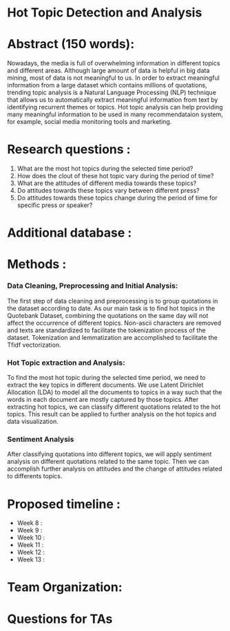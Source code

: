 # Hot Topic Detection and Analysis

# Abstract  (150 words):

Nowadays, the media is full of overwhelming information in different topics and different areas. Although large amount of data is helpful in big data mining, most of data is not meaningful to us. In order to extract meaningful information from a large dataset which contains millions of quotations, trending topic analysis is a Natural Language Processing (NLP) technique that allows us to automatically extract meaningful information from text by identifying recurrent themes or topics. Hot topic analysis can help providing many meaningful information to be used in many recommendataion system, for example, social media monitoring tools and marketing.

# Research questions : 

1. What are the most hot topics during the selected time period?
2. How does the clout of these hot topic vary during the period of time?
3. What are the attitudes of different media towards these topics?
4. Do attitudes towards these topics vary between different press?
5. Do attitudes towards these topics change during the period of time for specific press or speaker? 


# Additional database : 

 
# Methods : 

### Data Cleaning, Preprocessing and Initial Analysis:
The first step of data cleaning and preprocessing is to group quotations in the dataset according to date. As our main task is to find hot topics in the Quotebank Dataset, combining the quotations on the same day will not affect the occurrence of different topics. Non-ascii characters are removed and texts are standardized to facilitate the tokenization process of the dataset. Tokenization and lemmatization are accomplished to facilitate the Tfidf vectorization.

### Hot Topic extraction and Analysis:
To find the most hot topic during the selected time period, we need to extract the key topics in different documents. We use Latent Dirichlet Allocation (LDA) to model all the documents to topics in a way such that the words in each document are mostly captured by those topics. After extracting hot topics, we can classify different quotations related to the hot topics. This result can be applied to further analysis on the hot topics and data visualization.  

### Sentiment Analysis
After classifying quotations into different topics, we will apply sentiment analysis on different quotations related to the same topic. Then we can accomplish further analysis on attitudes and the change of attitudes related to differents topics.
# Proposed timeline :
- Week 8 : 
- Week 9 : 
- Week 10 : 
- Week 11 :
- Week 12 :
- Week 13 : 

# Team Organization:
# Questions for TAs

